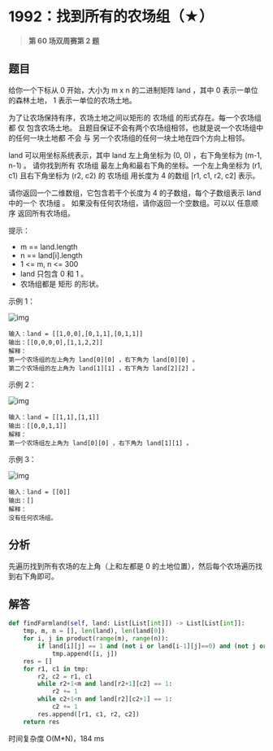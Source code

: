 # 1992：找到所有的农场组（★）


> **第 60 场双周赛第 2 题**

## 题目

给你一个下标从 0 开始，大小为 m x n 的二进制矩阵 land ，其中 0 表示一单位的森林土地，
1 表示一单位的农场土地。

为了让农场保持有序，农场土地之间以矩形的 农场组 的形式存在。每一个农场组都 仅 包含农场土地。
且题目保证不会有两个农场组相邻，也就是说一个农场组中的任何一块土地都 不会 与
另一个农场组的任何一块土地在四个方向上相邻。

land 可以用坐标系统表示，其中 land 左上角坐标为 (0, 0) ，右下角坐标为 (m-1, n-1) 。
请你找到所有 农场组 最左上角和最右下角的坐标。一个左上角坐标为 (r1, c1) 且右下角坐标为
 (r2, c2) 的 农场组 用长度为 4 的数组 [r1, c1, r2, c2] 表示。

请你返回一个二维数组，它包含若干个长度为 4 的子数组，每个子数组表示 land 中的一个 农场组 。
如果没有任何农场组，请你返回一个空数组。可以以 任意顺序 返回所有农场组。

提示：
- m == land.length
- n == land[i].length
- 1 <= m, n <= 300
- land 只包含 0 和 1 。
- 农场组都是 矩形 的形状。

示例 1：

![img](https://assets.leetcode.com/uploads/2021/07/27/screenshot-2021-07-27-at-12-23-15-copy-of-diagram-drawio-diagrams-net.png)

    输入：land = [[1,0,0],[0,1,1],[0,1,1]]
    输出：[[0,0,0,0],[1,1,2,2]]
    解释：
    第一个农场组的左上角为 land[0][0] ，右下角为 land[0][0] 。
    第二个农场组的左上角为 land[1][1] ，右下角为 land[2][2] 。

示例 2：

![img](https://assets.leetcode.com/uploads/2021/07/27/screenshot-2021-07-27-at-12-30-26-copy-of-diagram-drawio-diagrams-net.png)
    
    输入：land = [[1,1],[1,1]]
    输出：[[0,0,1,1]]
    解释：
    第一个农场组左上角为 land[0][0] ，右下角为 land[1][1] 。

示例 3：

![img](https://assets.leetcode.com/uploads/2021/07/27/screenshot-2021-07-27-at-12-32-24-copy-of-diagram-drawio-diagrams-net.png)

    输入：land = [[0]]
    输出：[]
    解释：
    没有任何农场组。
     
## 分析

先遍历找到所有农场的左上角（上和左都是 0 的土地位置），然后每个农场遍历找到右下角即可。

## 解答

```python
def findFarmland(self, land: List[List[int]]) -> List[List[int]]:
    tmp, m, n = [], len(land), len(land[0])
    for i, j in product(range(m), range(n)):
        if land[i][j] == 1 and (not i or land[i-1][j]==0) and (not j or land[i][j-1]==0):
            tmp.append([i, j])
    res = []
    for r1, c1 in tmp:
        r2, c2 = r1, c1
        while r2+1<m and land[r2+1][c2] == 1:
            r2 += 1
        while c2+1<n and land[r2][c2+1] == 1:
            c2 += 1
        res.append([r1, c1, r2, c2])
    return res
```
时间复杂度 O(M*N)，184 ms

